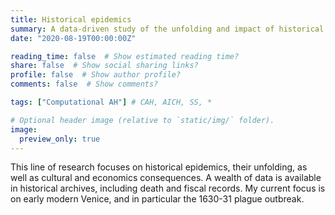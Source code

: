 ```yaml
---
title: Historical epidemics
summary: A data-driven study of the unfolding and impact of historical epidemic outbreaks, with a focus on early modern Venice.
date: "2020-08-19T00:00:00Z"

reading_time: false  # Show estimated reading time?
share: false  # Show social sharing links?
profile: false  # Show author profile?
comments: false  # Show comments?

tags: ["Computational AH"] # CAH, AICH, SS, *

# Optional header image (relative to `static/img/` folder).
image:
  preview_only: true
---
```


This line of research focuses on historical epidemics, their unfolding, as well as cultural and economics consequences. A wealth of data is available in historical archives, including death and fiscal records. My current focus is on early modern Venice, and in particular the 1630-31 plague outbreak.

